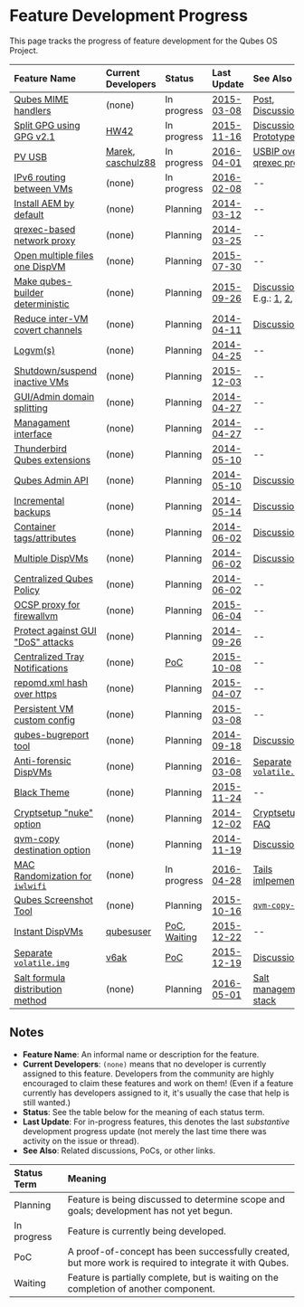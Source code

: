 Feature Development Progress
============================

This page tracks the progress of feature development for the Qubes OS Project.


| Feature Name | Current Developers | Status | Last Update | See Also |
|:-------------|:-------------------|:-------|:------------|:---------|
| [Qubes MIME handlers](https://github.com/QubesOS/qubes-issues/issues/441) | (none) | In progress | [2015-03-08](https://github.com/QubesOS/qubes-issues/issues/441#issuecomment-77756725) | [Post](http://theinvisiblethings.blogspot.com/2013/02/converting-untrusted-pdfs-into-trusted.html), [Discussion](https://groups.google.com/d/msgid/qubes-users/dc777e37-a4a2-4ea8-bb80-4b5fb5aceeac%40googlegroups.com) |
| [Split GPG using GPG v2.1](https://github.com/QubesOS/qubes-issues/issues/474) | [HW42] | In progress | [2015-11-16](https://github.com/QubesOS/qubes-issues/issues/474#issuecomment-156885755) | [Discussion](https://groups.google.com/d/msgid/qubes-devel/20150309013432.GA2361%40mail-itl), [Prototype](https://git.ipsumj.de/hw42/qubes/split-gpg2.git) |
| [PV USB](https://github.com/QubesOS/qubes-issues/issues/531) | [Marek], [caschulz88] | In progress | [2016-04-01](https://github.com/QubesOS/qubes-issues/issues/531#ref-commit-046149e) | [USBIP over qrexec proxy](https://github.com/QubesOS/qubes-app-linux-usb-proxy) |
| [IPv6 routing between VMs](https://github.com/QubesOS/qubes-issues/issues/718) | (none) | In progress | [2016-02-08](https://github.com/QubesOS/qubes-issues/issues/718#issuecomment-181585916) | -- |
| [Install AEM by default](https://github.com/QubesOS/qubes-issues/issues/803) | (none) | Planning | [2014-03-12](https://github.com/QubesOS/qubes-issues/issues/803#issue-60265574) | -- |
| [qrexec-based network proxy](https://github.com/QubesOS/qubes-issues/issues/806) | (none) | Planning | [2014-03-25](https://github.com/QubesOS/qubes-issues/issues/806) | -- |
| [Open multiple files one DispVM](https://github.com/QubesOS/qubes-issues/issues/814) | (none) | Planning | [2015-07-30](https://github.com/QubesOS/qubes-issues/issues/814#event-369272806) | -- |
| [Make qubes-builder deterministic](https://github.com/QubesOS/qubes-issues/issues/816) | (none) | Planning | [2015-09-26](https://github.com/QubesOS/qubes-issues/issues/816#issuecomment-143494764) | [Discussion](https://groups.google.com/d/topic/qubes-devel/D2Ca4Ef-dh4/discussion), E.g.: [1](https://wiki.debian.org/ReproducibleBuilds), [2](https://github.com/kholia/ReproducibleBuilds), [3](http://securityblog.redhat.com/2013/09/18/reproducible-builds-for-fedora/) |
| [Reduce inter-VM covert channels](https://github.com/QubesOS/qubes-issues/issues/817) | (none) | Planning | [2014-04-11](https://github.com/QubesOS/qubes-issues/issues/817#issue-60265645) | [Discussion](https://groups.google.com/forum/#!topic/qubes-users/AqZV65yZLuU) |
| [Logvm(s)](https://github.com/QubesOS/qubes-issues/issues/830) | (none) | Planning | [2014-04-25](https://github.com/QubesOS/qubes-issues/issues/830#issue-60265831) | -- |
| [Shutdown/suspend inactive VMs](https://github.com/QubesOS/qubes-issues/issues/832) | (none) | Planning | [2015-12-03](https://github.com/QubesOS/qubes-issues/issues/832#issuecomment-161634350) | -- |
| [GUI/Admin domain splitting](https://github.com/QubesOS/qubes-issues/issues/833) | (none) | Planning | [2014-04-27](https://github.com/QubesOS/qubes-issues/issues/833#issue-60265848) | -- |
| [Managament interface](https://github.com/QubesOS/qubes-issues/issues/835) | (none) | Planning | [2014-04-27](https://github.com/QubesOS/qubes-issues/issues/835#issue-60265850) | -- |
| [Thunderbird Qubes extensions](https://github.com/QubesOS/qubes-issues/issues/845) | (none) | Planning | [2014-05-10](https://github.com/QubesOS/qubes-issues/issues/845#issuecomment-77761894) | -- |
| [Qubes Admin API](https://github.com/QubesOS/qubes-issues/issues/853) | (none) | Planning | [2014-05-10](https://github.com/QubesOS/qubes-issues/issues/853#issue-60266013) | [Discussion](https://groups.google.com/d/msg/qubes-devel/f2gDpXE3NJ8/_kH7LUrzJ80J) |
| [Incremental backups](https://github.com/QubesOS/qubes-issues/issues/858) | (none) | Planning | [2014-05-14](https://github.com/QubesOS/qubes-issues/issues/858#issuecomment-77762096) | [Discussion](https://groups.google.com/d/msg/qubes-devel/Gcrb7KQVcMk/CK-saQU_1HYJ) |
| [Container tags/attributes](https://github.com/QubesOS/qubes-issues/issues/865) | (none) | Planning | [2014-06-02](https://github.com/QubesOS/qubes-issues/issues/865#issue-60266120) | [Discussion](https://groups.google.com/forum/#!topic/qubes-devel/qzM5QRE8Ua8) |
| [Multiple DispVMs](https://github.com/QubesOS/qubes-issues/issues/866) | (none) | Planning | [2014-06-02](https://github.com/QubesOS/qubes-issues/issues/866#issue-60266121) | [Discussion](https://groups.google.com/forum/#!topic/qubes-devel/uQJL7I70GQs) |
| [Centralized Qubes Policy](https://github.com/QubesOS/qubes-issues/issues/867) | (none) | Planning | [2014-06-02](https://github.com/QubesOS/qubes-issues/issues/867#issue-60266123) | -- |
| [OCSP proxy for firewallvm](https://github.com/QubesOS/qubes-issues/issues/879) | (none) | Planning | [2015-06-04](https://github.com/QubesOS/qubes-issues/issues/879#issuecomment-108655591) | -- |
| [Protect against GUI "DoS" attacks](https://github.com/QubesOS/qubes-issues/issues/881) | (none) | Planning | [2014-09-26](https://github.com/QubesOS/qubes-issues/issues/881#issuecomment-77762317) | -- |
| [Centralized Tray Notifications](https://github.com/QubesOS/qubes-issues/issues/889) | (none) | [PoC](https://groups.google.com/d/msg/qubes-devel/1Lzv9SQCzFc/4gKx06iKRD4J) | [2015-10-08](https://github.com/QubesOS/qubes-issues/issues/889#issuecomment-146660411) | -- |
| [repomd.xml hash over https](https://github.com/QubesOS/qubes-issues/issues/891) | (none) | Planning | [2015-04-07](https://github.com/QubesOS/qubes-issues/issues/891#issuecomment-90648284) | -- |
| [Persistent VM custom config](https://github.com/QubesOS/qubes-issues/issues/895) | (none) | Planning | [2015-03-08](https://github.com/QubesOS/qubes-issues/issues/895#issue-60266383) | -- |
| [qubes-bugreport tool](https://github.com/QubesOS/qubes-issues/issues/901) | (none) | Planning | [2014-09-18](https://github.com/QubesOS/qubes-issues/issues/901#issue-60266440) | [Discussion](https://groups.google.com/forum/#!topic/qubes-users/KUwfPI7Ma1Q) |
| [Anti-forensic DispVMs](https://github.com/QubesOS/qubes-issues/issues/904) | (none) | Planning | [2016-03-08](https://github.com/QubesOS/qubes-issues/issues/904#issuecomment-193953355) | [Separate `volatile.img`](https://github.com/QubesOS/qubes-issues/issues/1527) |
| [Black Theme](https://github.com/QubesOS/qubes-issues/issues/911) | (none) | Planning | [2015-11-24](https://github.com/QubesOS/qubes-issues/issues/911#issuecomment-159378308) | -- |
| [Cryptsetup "nuke" option](https://github.com/QubesOS/qubes-issues/issues/921) | (none) | Planning | [2014-12-02](https://github.com/QubesOS/qubes-issues/issues/921#issuecomment-77762583) | [Cryptsetup FAQ](https://github.com/mbroz/cryptsetup/blob/master/FAQ) |
| [qvm-copy destination option](https://github.com/QubesOS/qubes-issues/issues/930) | (none) | Planning | [2014-11-19](https://github.com/QubesOS/qubes-issues/issues/930#issue-60266621) | [Discussion](https://groups.google.com/forum/#!topic/qubes-users/LBVQDhgHu7U) |
| [MAC Randomization for `iwlwifi`](https://github.com/QubesOS/qubes-issues/issues/938) | (none) | In progress | [2016-04-28](https://github.com/QubesOS/qubes-issues/issues/938#issuecomment-215495520) | [Tails imlpementation](https://tails.boum.org/contribute/design/MAC_address/#index8h1) |
| [Qubes Screenshot Tool](https://github.com/QubesOS/qubes-issues/issues/953) | (none) | Planning | [2015-10-16](https://github.com/QubesOS/qubes-issues/issues/953#issuecomment-148734874) | [`qvm-copy-to-vm`](https://github.com/QubesOS/qubes-issues/issues/1324) |
| [Instant DispVMs](https://github.com/QubesOS/qubes-issues/issues/1512) | [qubesuser] | [PoC](https://github.com/qubesuser/qubes-core-admin/tree/insta_dvm), [Waiting](https://github.com/QubesOS/qubes-issues/issues/1512#issuecomment-166640065) | [2015-12-22](https://github.com/QubesOS/qubes-issues/issues/1512#issuecomment-166716447) | -- |
| [Separate `volatile.img`](https://github.com/QubesOS/qubes-issues/issues/1527) | [v6ak] | [PoC](https://groups.google.com/forum/#!topic/qubes-users/X0BBZ-kfix0) | [2015-12-19](https://groups.google.com/d/msg/qubes-users/X0BBZ-kfix0/UADwGKnlBwAJ) | [Discussion](https://groups.google.com/forum/#!topic/qubes-users/X0BBZ-kfix0) |
| [Salt formula distribution method](https://github.com/QubesOS/qubes-issues/issues/1939) | (none) | Planning | [2016-05-01](https://github.com/QubesOS/qubes-issues/issues/1939#issue-152069330) | [Salt management stack](https://github.com/QubesOS/qubes-issues/issues/1541) |


Notes
-----
* **Feature Name**: An informal name or description for the feature.
* **Current Developers**: `(none)` means that no developer is currently assigned to this feature. Developers from the community are highly encouraged to claim these features and work on them! (Even if a feature currently has developers assigned to it, it's usually the case that help is still wanted.)
* **Status**: See the table below for the meaning of each status term.
* **Last Update**: For in-progress features, this denotes the last *substantive* development progress update (not merely the last time there was activity on the issue or thread).
* **See Also**: Related discussions, PoCs, or other links.


| Status Term | Meaning |
|:------------|:--------|
| Planning    | Feature is being discussed to determine scope and goals; development has not yet begun. |
| In progress | Feature is currently being developed. |
| PoC         | A proof-of-concept has been successfully created, but more work is required to integrate it with Qubes. |
| Waiting     | Feature is partially complete, but is waiting on the completion of another component. |


[Joanna]: https://github.com/rootkovska
[Marek]: https://github.com/marmarek
[HW42]: https://github.com/HW42
[caschulz88]: https://github.com/caschulz88
[qubesuser]: https://github.com/qubesuser
[v6ak]: https://github.com/v6ak
